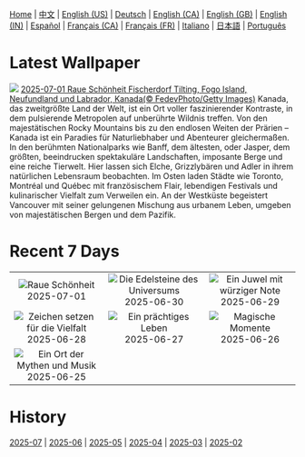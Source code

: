 [Home](../README.md) | [中文](zh-CN.md) | [English (US)](en-US.md) | [Deutsch](de-DE.md) | [English (CA)](en-CA.md) | [English (GB)](en-GB.md) | [English (IN)](en-IN.md) | [Español](es-ES.md) | [Français (CA)](fr-CA.md) | [Français (FR)](fr-FR.md) | [Italiano](it-IT.md) | [日本語](ja-JP.md) | [Português](pt-BR.md)

# Latest Wallpaper
![](https://www.bing.com/th?id=OHR.CanadaDayFogo_DE-DE8180601933_UHD.jpg)
[2025-07-01 Raue Schönheit Fischerdorf Tilting, Fogo Island, Neufundland und Labrador, Kanada(© FedevPhoto/Getty Images)](https://www.bing.com/th?id=OHR.CanadaDayFogo_DE-DE8180601933_UHD.jpg)
Kanada, das zweitgrößte Land der Welt, ist ein Ort voller faszinierender Kontraste, in dem pulsierende Metropolen auf unberührte Wildnis treffen. Von den majestätischen Rocky Mountains bis zu den endlosen Weiten der Prärien – Kanada ist ein Paradies für Naturliebhaber und Abenteurer gleichermaßen. In den berühmten Nationalparks wie Banff, dem ältesten, oder Jasper, dem größten, beeindrucken spektakuläre Landschaften, imposante Berge und eine reiche Tierwelt. Hier lassen sich Elche, Grizzlybären und Adler in ihrem natürlichen Lebensraum beobachten. Im Osten laden Städte wie Toronto, Montréal und Québec mit französischem Flair, lebendigen Festivals und kulinarischer Vielfalt zum Verweilen ein. An der Westküste begeistert Vancouver mit seiner gelungenen Mischung aus urbanem Leben, umgeben von majestätischen Bergen und dem Pazifik.

# Recent 7 Days
|  |  |  |
|:---:|:---:|:---:|
| ![](https://www.bing.com/th?id=OHR.CanadaDayFogo_DE-DE8180601933_400x240.jpg "Raue Schönheit") 2025-07-01 | ![](https://www.bing.com/th?id=OHR.WolfeCrater_DE-DE8115529012_400x240.jpg "Die Edelsteine des Universums") 2025-06-30 | ![](https://www.bing.com/th?id=OHR.BandaIsland_DE-DE7986522169_400x240.jpg "Ein Juwel mit würziger Note") 2025-06-29 |
| ![](https://www.bing.com/th?id=OHR.MarienplatzCSD_DE-DE0126550227_400x240.jpg "Zeichen setzen für die Vielfalt") 2025-06-28 | ![](https://www.bing.com/th?id=OHR.SplendidFrog_DE-DE7801241876_400x240.jpg "Ein prächtiges Leben") 2025-06-27 | ![](https://www.bing.com/th?id=OHR.HorseheadRock_DE-DE6717487152_400x240.jpg "Magische Momente") 2025-06-26 |
| ![](https://www.bing.com/th?id=OHR.GlastonburyScenic_DE-DE4536606439_400x240.jpg "Ein Ort der Mythen und Musik") 2025-06-25 |  |  |

# History
[2025-07](../archives/wallpaper/de-DE/w_2025_07.md) | [2025-06](../archives/wallpaper/de-DE/w_2025_06.md) | [2025-05](../archives/wallpaper/de-DE/w_2025_05.md) | [2025-04](../archives/wallpaper/de-DE/w_2025_04.md) | [2025-03](../archives/wallpaper/de-DE/w_2025_03.md) | [2025-02](../archives/wallpaper/de-DE/w_2025_02.md)
